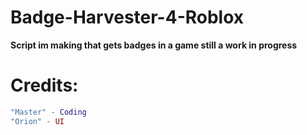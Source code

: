 # Badge-Harvester-4-Roblox

__Script im making that gets badges in a game still a work in progress__

# Credits:

```lua
"Master" - Coding
"Orion" - UI
```
